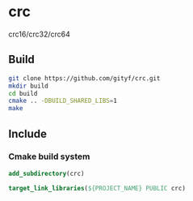 # crc
  crc16/crc32/crc64

## Build

``` bash
git clone https://github.com/gityf/crc.git
mkdir build
cd build
cmake .. -DBUILD_SHARED_LIBS=1
make 
```

## Include 

### Cmake build system 

``` cmake
add_subdirectory(crc)

target_link_libraries(${PROJECT_NAME} PUBLIC crc)

```

